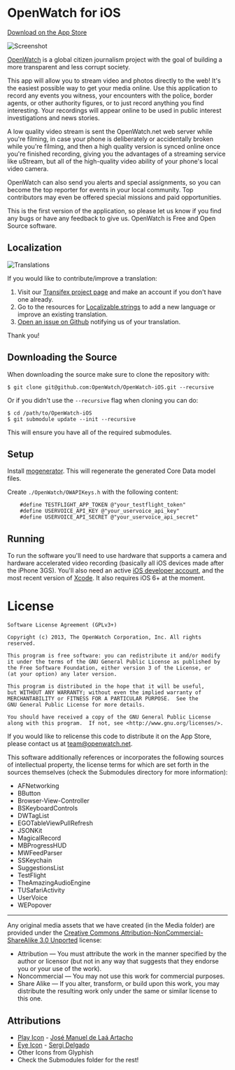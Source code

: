 OpenWatch for iOS
=================
[Download on the App Store](http://itunes.apple.com/us/app/openwatch-social-muckraking/id642680756?ls=1&mt=8)

![Screenshot](https://s3.amazonaws.com/openwatch-static/static/assets/img/iphone.png)

[OpenWatch](http://openwatch.net) is a global citizen journalism project with the goal of building a more transparent and less corrupt society.

This app will allow you to stream video and photos directly to the web! It's the easiest possible way to get your media online. Use this application to record any events you witness, your encounters with the police, border agents, or other authority figures, or to just record anything you find interesting. Your recordings will appear online to be used in public interest investigations and news stories.

A low quality video stream is sent the OpenWatch.net web server while you're filming, in case your phone is deliberately or accidentally broken while you're filming, and then a high quality version is synced online once you're finished recording, giving you the advantages of a streaming service like uStream, but all of the high-quality video ability of your phone's local video camera.

OpenWatch can also send you alerts and special assignments, so you can become the top reporter for events in your local community. Top contributors may even be offered special missions and paid opportunities.

This is the first version of the application, so please let us know if you find any bugs or have any feedback to give us. OpenWatch is Free and Open Source software.

Localization
------------

![Translations](https://www.transifex.com/projects/p/openwatch/resource/localizablestrings/chart/image_png)

If you would like to contribute/improve a translation:

 1. Visit our [Transifex project page](https://www.transifex.net/projects/p/openwatch/) and make an account if you don't have one already.
 2. Go to the resources for [Localizable.strings](https://www.transifex.com/projects/p/openwatch/resource/localizablestrings/) to add a new language or improve an existing translation. 
 3. [Open an issue on Github](https://github.com/OpenWatch/OpenWatch-iOS/issues) notifying us of your translation.
 
 Thank you!

Downloading the Source
----------------------
When downloading the source make sure to clone the repository with:

    $ git clone git@github.com:OpenWatch/OpenWatch-iOS.git --recursive
 
Or if you didn't use the `--recursive` flag when cloning you can do:

	$ cd /path/to/OpenWatch-iOS
    $ git submodule update --init --recursive
    
This will ensure you have all of the required submodules. 

Setup
----------------------
Install [mogenerator](https://github.com/rentzsch/mogenerator). This will regenerate the generated Core Data model files.

Create `./OpenWatch/OWAPIKeys.h` with the following content:

		#define TESTFLIGHT_APP_TOKEN @"your_testflight_token"
		#define USERVOICE_API_KEY @"your_uservoice_api_key"
		#define USERVOICE_API_SECRET @"your_uservoice_api_secret"

Running
----------------------

To run the software you'll need to use hardware that supports a camera and hardware accelerated video recording (basically all iOS devices made after the iPhone 3GS). You'll also need an active [iOS developer account](https://developer.apple.com/devcenter/ios/index.action), and the most recent version of [Xcode](https://itunes.apple.com/us/app/xcode/id497799835?mt=12). It also requires iOS 6+ at the moment.

License
=========

	Software License Agreement (GPLv3+)
	
	Copyright (c) 2013, The OpenWatch Corporation, Inc. All rights reserved.
	
	This program is free software: you can redistribute it and/or modify
	it under the terms of the GNU General Public License as published by
	the Free Software Foundation, either version 3 of the License, or
	(at your option) any later version.
	
	This program is distributed in the hope that it will be useful,
	but WITHOUT ANY WARRANTY; without even the implied warranty of
	MERCHANTABILITY or FITNESS FOR A PARTICULAR PURPOSE.  See the
	GNU General Public License for more details.
	
	You should have received a copy of the GNU General Public License
	along with this program.  If not, see <http://www.gnu.org/licenses/>.

If you would like to relicense this code to distribute it on the App Store, 
please contact us at [team@openwatch.net](mailto:team@openwatch.net).

This software additionally references or incorporates the following sources
of intellectual property, the license terms for which are set forth
in the sources themselves (check the Submodules directory for more information):

* AFNetworking
* BButton
* Browser-View-Controller
* BSKeyboardControls
* DWTagList
* EGOTableViewPullRefresh
* JSONKit
* MagicalRecord
* MBProgressHUD
* MWFeedParser
* SSKeychain
* SuggestionsList
* TestFlight
* TheAmazingAudioEngine
* TUSafariActivity
* UserVoice
* WEPopover

----------------------------------------------------------------------------------

Any original media assets that we have created (in the Media folder) are provided under the [Creative Commons Attribution-NonCommercial-ShareAlike 3.0 Unported](http://creativecommons.org/licenses/by-nc-sa/3.0/) license:

* Attribution — You must attribute the work in the manner specified by the author or licensor (but not in any way that suggests that they endorse you or your use of the work).
* Noncommercial — You may not use this work for commercial purposes.
* Share Alike — If you alter, transform, or build upon this work, you may distribute the resulting work only under the same or similar license to this one.

Attributions
---------------------

* [Play Icon](http://thenounproject.com/noun/play/#icon-No4683) - [José Manuel de Laá Artacho](http://thenounproject.com/josemdelaa/#)
* [Eye Icon](http://thenounproject.com/noun/eye/#icon-No5968) - [Sergi Delgado](http://thenounproject.com/sergidelgado/)
* Other Icons from Glyphish
* Check the Submodules folder for the rest!



